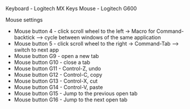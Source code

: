 Keyboard - Logitech MX Keys
Mouse - Logitech G600

Mouse settings

- Mouse button 4 - click scroll wheel to the left -> Macro for Command-backtick --> cycle between windows of the same application
- Mouse button 5 - click scroll wheel to the right -> Command-Tab --> switch to next app
- Mouse button G9 - open a new tab
- Mouse button G10 - close a tab
- Mouse button G11 - Control-Z, undo
- Mouse button G12 - Control-C, copy
- Mouse button G13 - Control-X, cut
- Mouse button G14 - Control-V, paste
- Mouse button G15 - Jump to the previous open tab
- Mouse button G16 - Jump to the next open tab
